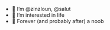 - 👋 I’m @zinzloun, @salut
- 👀 I’m interested in life
- 🌱 Forever (and probably after) a noob

<!---
zinzloun/zinzloun is a ✨ special ✨ repository because its `README.md` (this file) appears on your GitHub profile.
You can click the Preview link to take a look at your changes.
--->
